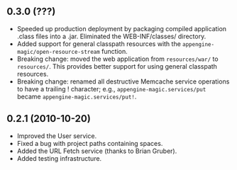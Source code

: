 ## 0.3.0 (???)

* Speeded up production deployment by packaging compiled application .class
  files into a .jar. Eliminated the WEB-INF/classes/ directory.
* Added support for general classpath resources with the
  `appengine-magic/open-resource-stream` function.
* Breaking change: moved the web application from `resources/war/` to
  `resources/`. This provides better support for using general classpath
  resources.
* Breaking change: renamed all destructive Memcache service operations to have a
  trailing ! character; e.g., `appengine-magic.services/put` became
  `appengine-magic.services/put!`.


## 0.2.1 (2010-10-20)

* Improved the User service.
* Fixed a bug with project paths containing spaces.
* Added the URL Fetch service (thanks to Brian Gruber).
* Added testing infrastructure.
